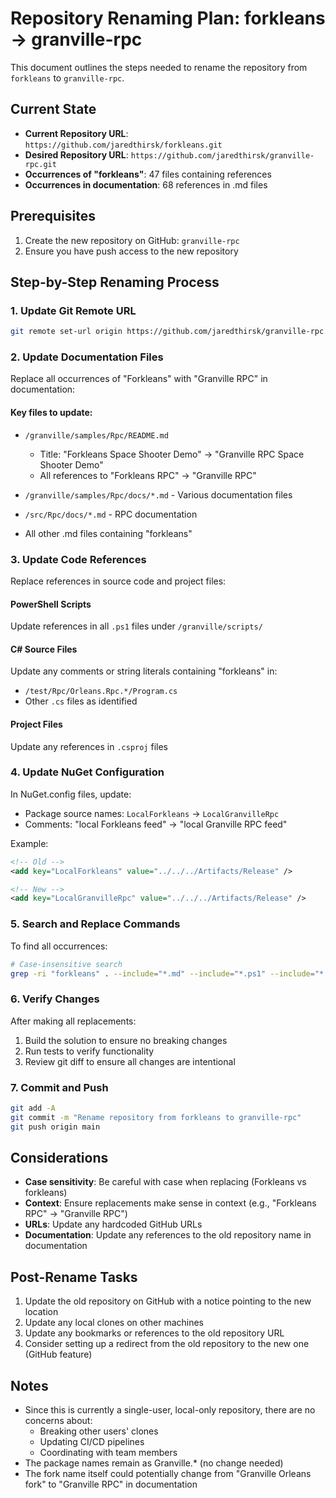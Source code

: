 # Repository Renaming Plan: forkleans → granville-rpc

This document outlines the steps needed to rename the repository from `forkleans` to `granville-rpc`.

## Current State
- **Current Repository URL**: `https://github.com/jaredthirsk/forkleans.git`
- **Desired Repository URL**: `https://github.com/jaredthirsk/granville-rpc.git`
- **Occurrences of "forkleans"**: 47 files containing references
- **Occurrences in documentation**: 68 references in .md files

## Prerequisites
1. Create the new repository on GitHub: `granville-rpc`
2. Ensure you have push access to the new repository

## Step-by-Step Renaming Process

### 1. Update Git Remote URL
```bash
git remote set-url origin https://github.com/jaredthirsk/granville-rpc.git
```

### 2. Update Documentation Files
Replace all occurrences of "Forkleans" with "Granville RPC" in documentation:

#### Key files to update:
- `/granville/samples/Rpc/README.md`
  - Title: "Forkleans Space Shooter Demo" → "Granville RPC Space Shooter Demo"
  - All references to "Forkleans RPC" → "Granville RPC"
  
- `/granville/samples/Rpc/docs/*.md` - Various documentation files
- `/src/Rpc/docs/*.md` - RPC documentation
- All other .md files containing "forkleans"

### 3. Update Code References
Replace references in source code and project files:

#### PowerShell Scripts
Update references in all `.ps1` files under `/granville/scripts/`

#### C# Source Files
Update any comments or string literals containing "forkleans" in:
- `/test/Rpc/Orleans.Rpc.*/Program.cs`
- Other `.cs` files as identified

#### Project Files
Update any references in `.csproj` files

### 4. Update NuGet Configuration
In NuGet.config files, update:
- Package source names: `LocalForkleans` → `LocalGranvilleRpc`
- Comments: "local Forkleans feed" → "local Granville RPC feed"

Example:
```xml
<!-- Old -->
<add key="LocalForkleans" value="../../../Artifacts/Release" />

<!-- New -->
<add key="LocalGranvilleRpc" value="../../../Artifacts/Release" />
```

### 5. Search and Replace Commands
To find all occurrences:
```bash
# Case-insensitive search
grep -ri "forkleans" . --include="*.md" --include="*.ps1" --include="*.sh" --include="*.cs" --include="*.csproj" --include="*.json" --include="*.xml" --include="*.yml" --include="*.yaml" | grep -v "\.git/"
```

### 6. Verify Changes
After making all replacements:
1. Build the solution to ensure no breaking changes
2. Run tests to verify functionality
3. Review git diff to ensure all changes are intentional

### 7. Commit and Push
```bash
git add -A
git commit -m "Rename repository from forkleans to granville-rpc"
git push origin main
```

## Considerations
- **Case sensitivity**: Be careful with case when replacing (Forkleans vs forkleans)
- **Context**: Ensure replacements make sense in context (e.g., "Forkleans RPC" → "Granville RPC")
- **URLs**: Update any hardcoded GitHub URLs
- **Documentation**: Update any references to the old repository name in documentation

## Post-Rename Tasks
1. Update the old repository on GitHub with a notice pointing to the new location
2. Update any local clones on other machines
3. Update any bookmarks or references to the old repository URL
4. Consider setting up a redirect from the old repository to the new one (GitHub feature)

## Notes
- Since this is currently a single-user, local-only repository, there are no concerns about:
  - Breaking other users' clones
  - Updating CI/CD pipelines
  - Coordinating with team members
- The package names remain as Granville.* (no change needed)
- The fork name itself could potentially change from "Granville Orleans fork" to "Granville RPC" in documentation